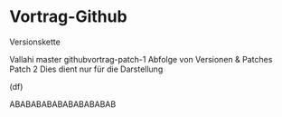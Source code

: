 # Vortrag-Github
Versionskette












Vallahi
master
githubvortrag-patch-1
Abfolge von Versionen & Patches
Patch 2
Dies dient nur für die Darstellung 

(df) 


ABABABABABABABABABAB